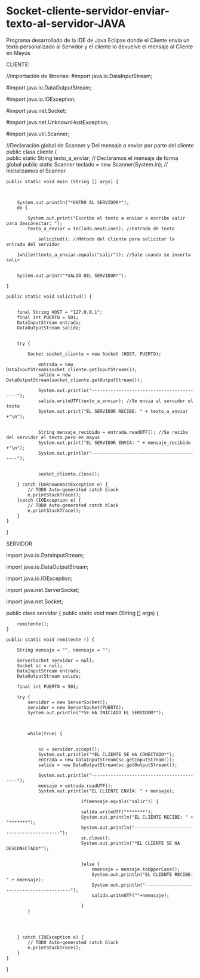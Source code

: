 # Socket-cliente-servidor-enviar-texto-al-servidor-JAVA
Programa desarrollado de la IDE de Java Eclipse donde el Cliente envía un texto personalizado al Servidor y el cliente lo devuelve el mensaje al Cliente en Mayús

CLIENTE:


//Importación de librerias:
#import java.io.DataInputStream;

#import java.io.DataOutputStream;

#import java.io.IOException;

#import java.net.Socket;

#import java.net.UnknownHostException;

#import java.util.Scanner;

//Declaración global de Scanner y Del mensaje a enviar por parte del cliente
public class cliente {	
	public static String texto_a_enviar; // Declaramos el mensaje de forma global
	public static Scanner teclado = new Scanner(System.in); // Inicializamos el Scanner
	
	
	public static void main (String [] args) {
		
		

		System.out.println("*ENTRÓ AL SERVIDOR*");
		do {
			
			System.out.print("Escribe el texto a enviar o escribe salir para desconectar: ");
			texto_a_enviar = teclado.nextLine(); //Entrada de texto 
			
				solicitud(); //Método del cliente para solicitar la entrada del servidor
			
		}while(!texto_a_enviar.equals("salir")); //Sale cuando se inserta salir
		
		
		System.out.print("*SALIÓ DEL SERVIDOR*");
		
	}
	
	public static void solicitud() {
		
		
		final String HOST = "127.0.0.1";
		final int PUERTO = 501;
		DataInputStream entrada;
		DataOutputStream salida;
		
		
		try {
			
			Socket socket_cliente = new Socket (HOST, PUERTO);
				
				entrada = new DataInputStream(socket_cliente.getInputStream());
				salida = new DataOutputStream(socket_cliente.getOutputStream());
				
				System.out.println("------------------------------------------");
				salida.writeUTF(texto_a_enviar); //Se envia al servidor el texto
				System.out.print("EL SERVIDOR RECIBE: " + texto_a_enviar +"\n");
				
				
				String mensaje_recibido = entrada.readUTF(); //Se recibe del servidor el texto pero en mayus
				System.out.print("EL SERVIDOR ENVIA: " + mensaje_recibido +"\n");
				System.out.println("------------------------------------------");
				
				
				socket_cliente.close();
			
		} catch (UnknownHostException e) {
			// TODO Auto-generated catch block
			e.printStackTrace();
		}catch (IOException e) {
			// TODO Auto-generated catch block
			e.printStackTrace();
		}
	}

}


SERVIDOR

import java.io.DataInputStream;

import java.io.DataOutputStream;

import java.io.IOException;

import java.net.ServerSocket;

import java.net.Socket;


public class servidor {
	public static void main (String [] args) {

		remitente();
	}
	
	public static void remitente () {
		
		String mensaje = "", nmensaje = "";
		
		ServerSocket servidor = null;
		Socket sc = null;
		DataInputStream entrada;
		DataOutputStream salida;
		
		final int PUERTO = 501;
		
		try {
			servidor = new ServerSocket();
			servidor = new ServerSocket(PUERTO);
			System.out.println("*SE HA INICIADO EL SERVIDOR*");
			
			
			
			while(true) {
				
				
				sc = servidor.accept();
				System.out.println("*EL CLIENTE SE HA CONECTADO*");
				entrada = new DataInputStream(sc.getInputStream());
				salida = new DataOutputStream(sc.getOutputStream());
				
				System.out.println("------------------------------------------");
				mensaje = entrada.readUTF();
				System.out.println("EL CLIENTE ENVÍA: " + mensaje);
				
								if(mensaje.equals("salir")) {
									
								salida.writeUTF("*******");	
								System.out.println("EL CLIENTE RECIBE: " + "*******");	
								System.out.println("------------------------------------------");
								sc.close();
								System.out.println("*EL CLIENTE SE HA DESCONECTADO*");
								
								
								}else {
									nmensaje = mensaje.toUpperCase();
									System.out.println("EL CLIENTE RECIBE: " + nmensaje);
									System.out.println("------------------------------------------");
									salida.writeUTF(""+nmensaje);
									
								}
			}
			
			
			
			
		} catch (IOException e) {
			// TODO Auto-generated catch block
			e.printStackTrace();
		}
	}
}
